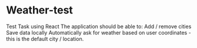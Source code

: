 # Weather-test
Test Task using React
The application should be able to:
     Add / remove cities
     Save data locally
     Automatically ask for weather based on user coordinates - this is the default city / location.
